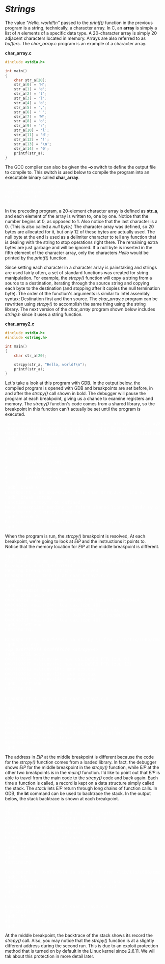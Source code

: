 # *__Strings__*

The value _"Hello, world!\n"_ passed to the _printf()_ function in the previous program is a string, technically, a character array. In C, an __array__ is simply a list of _n_ elements of a specific data type. A 20-character array is simply 20 adjacent characters located in memory. Arrays are also referred to as _buffers_. The _char_array.c_ program is an example of a character array.

__char_array.c__

```c
#include <stdio.h>

int main()
{
    char str_a[20];
    str_a[0] = 'H';
    str_a[1] = 'e';
    str_a[2] = 'l';
    str_a[3] = 'l';
    str_a[4] = 'o';
    str_a[5] = ',';
    str_a[6] = ' ';
    str_a[7] = 'W';
    str_a[8] = 'o';
    str_a[9] = 'r';
    str_a[10] = 'l';
    str_a[11] = 'd';
    str_a[12] = '!';
    str_a[13] = '\n';
    str_a[14] = '0';
    printf(str_a);
}
```

The GCC compiler can also be given the __-o__ switch to define the output file to compile to. This switch is used below to compile the program into an executable binary called __char_array__.

<pre style="color: white;">
reader@hacking:~/booksrc $ gcc -o char_array char_array.c
reader@hacking:~/booksrc $ ./char_array
Hello, world!
reader@hacking:~/booksrc $
</pre>

In the preceding program, a 20-element character array is defined as __str_a__, and each element of the array is written to, one by one. Notice that the number begins at 0, as opposed to 1. Also notice that the last character is a 0. (This is also called a _null byte_.) The character array was defined, so 20 bytes are allocated for it, but only 12 of these bytes are actually used. The null byte at the end is used as a delimiter character to tell any function that is dealing with the string to stop operations right there. The remaining extra bytes are just garbage and will be ignored. If a null byte is inserted in the fifth element of the character array, only the characters _Hello_ would be printed by the _printf()_ function.

Since setting each character in a character array is painstaking and strings are used fairly often, a set of standard functions was created for string manipulation. For example, the _strcpy()_ function will copy a string from a source to a destination, iterating through the source string and copying each byte to the destination (and stopping after it copies the null termination byte). The order of the function's arguments is similar to Intel assembly syntax: Destination first and then source. The _char_array.c_ program can be rewritten using _strcpy()_ to accomplish the same thing using the string library. The next version of the _char_array_ program shown below includes _string.h_ since it uses a string function.

__char_array2.c__

```c
#include <stdio.h>
#include <string.h>

int main()
{
    char str_a[20];

    strcpy(str_a, "Hello, world!\n");
    printf(str_a);
}
```

Let's take a look at this program with GDB. In the output below, the compiled program is opened with GDB and breakpoints are set before, in and after the _strcpy()_ call shown in bold. The debugger will pause the program at each breakpoint, giving us a chance to examine registers and memory. The _strcpy()_ function's code comes from a shared library, so the breakpoint in this function can't actually be set until the program is executed.

<pre style="color: white;">
reader@hacking:~/booksrc $ gcc -g -o char_array2 char_array2.c
reader@hacking:~/booksrc $ gdb -q ./char_array2
Using host libthread_db library "/lib/tls/i686/cmov/libthread_db.so.1".
(gdb) list
1   #include &lt;stdio.h&gt;
2   #include &lt;string.h&gt;
3
4   int main() {
5       char str_a[20];
<strong><em>6</em></strong>
<strong><em>7       strcpy(str_a, "Hello, world!\n");</em></strong>
<strong><em>8       printf(str_a);</em></strong>
9   }
(gdb) break 6
Breakpoint 1 at 0x80483c4: file char_array2.c, line 6.
(gdb) break strcpy
Function "strcpy" not defined.
Make breakpoint pending on future shared library load? (y or [n]) y
Breakpoint 2 (strcpy) pending.
(gdb) break 8
Breakpoint 3 at 0x80483d7: file char_array2.c, line 8.
(gdb)
</pre>

When the program is run, the _strcpy()_ breakpoint is resolved, At each breakpoint, we're going to look at _EIP_ and the instructions it points to. Notice that the memory location for _EIP_ at the middle breakpoint is different.

<pre style="color: white;">
(gdb) run
Starting program: /home/reader/booksrc/char_array2
Breakpoint 4 at 0xb7f076f4
Pending breakpoint "strcpy" resolved
Breakpoint 1, main () at char_array2.c:7
7 strcpy(str_a, "Hello, world!\n");
(gdb) i r eip
eip 0x80483c4 0x80483c4 &lt;main+16&gt;
(gdb) x/5i $eip
0x80483c4 &lt;main+16&gt;: mov DWORD PTR [esp+4],0x80484c4
0x80483cc &lt;main+24&gt;: lea eax,[ebp-40]
0x80483cf &lt;main+27&gt;: mov DWORD PTR [esp],eax
0x80483d2 &lt;main+30&gt;: call 0x80482c4 &lt;strcpy@plt&gt;
0x80483d7 &lt;main+35&gt;: lea eax,[ebp-40]
(gdb) continue
Continuing.

Breakpoint 4, 0xb7f076f4 in strcpy () from /lib/tls/i686/cmov/libc.so.6
(gdb) i r eip
<strong><em>eip 0xb7f076f4 0xb7f076f4 &lt;strcpy+4&gt;</em></strong>
(gdb) x/5i $eip
0xb7f076f4 &lt;strcpy+4&gt;: mov esi,DWORD PTR [ebp+8]
0xb7f076f7 &lt;strcpy+7&gt;: mov eax,DWORD PTR [ebp+12]
0xb7f076fa &lt;strcpy+10&gt;: mov ecx,esi
0xb7f076fc &lt;strcpy+12&gt;: sub ecx,eax
0xb7f076fe &lt;strcpy+14&gt;: mov edx,eax
(gdb) continue
Continuing.

Breakpoint 3, main () at char_array2.c:8
8 printf(str_a);
(gdb) i r eip
eip 0x80483d7 0x80483d7 &lt;main+35&gt;
(gdb) x/5i $eip
0x80483d7 &lt;main+35&gt;: lea eax,[ebp-40]
0x80483da &lt;main+38&gt;: mov DWORD PTR [esp],eax
0x80483dd &lt;main+41&gt;: call 0x80482d4 &lt;printf@plt&gt;
0x80483e2 &lt;main+46&gt;: leave
0x80483e3 &lt;main+47&gt;: ret
(gdb)
</pre>

The address in _EIP_ at the middle breakpoint is different because the code for the _strcpy()_ function comes from a loaded library. In fact, the debugger shows _EIP_ for the middle breakpoint in the _strcpy()_ function, while _EIP_ at the other two breakpoints is in the _main()_ function. I'd like to point out that _EIP_ is able to travel from the main code to the _strcpy()_ code and back again. Each time a function is called, a record is kept on a data structure simply called the stack. The _stack_ lets _EIP_ return through long chains of function calls. In GDB, the __bt__ command can be used to backtrace the stack. In the output below, the stack backtrace is shown at each breakpoint.

<pre style="color: white;">
(gdb) run
The program being debugged has been started already.
Start it from the beginning? (y or n) y
Starting program: /home/reader/booksrc/char_array2
Error in re-setting breakpoint 4:
Function "strcpy" not defined.
Breakpoint 1, main () at char_array2.c:7
7 strcpy(str_a, "Hello, world!\n");
(gdb) bt
#0 main () at char_array2.c:7
(gdb) cont
Continuing.

Breakpoint 4, 0xb7f076f4 in strcpy () from /lib/tls/i686/cmov/libc.so.6
(gdb) bt
#0 0xb7f076f4 in strcpy () from /lib/tls/i686/cmov/libc.so.6
#1 0x080483d7 in main () at char_array2.c:7
(gdb) cont
Continuing.

Breakpoint 3, main () at char_array2.c:8
8 printf(str_a);
(gdb) bt
#0 main () at char_array2.c:8
(gdb)
</pre>

At the middle breakpoint, the backtrace of the stack shows its record the _strcpy()_ call. Also, you may notice that the _strcpy()_ function is at a slightly different address during the second run. This is due to an exploit protection method that is turned on by default in the Linux kernel since 2.6.11. We will tak about this protection in more detail later.